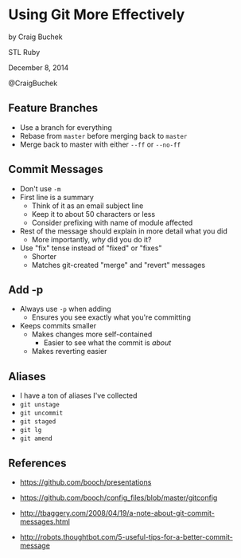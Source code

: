 Using Git More Effectively
==========================

by Craig Buchek

STL Ruby

December 8, 2014

@CraigBuchek


Feature Branches
----------------

- Use a branch for everything
- Rebase from `master` before merging back to `master`
- Merge back to master with either `--ff` or `--no-ff`


Commit Messages
---------------

- Don't use `-m`
- First line is a summary
  - Think of it as an email subject line
  - Keep it to about 50 characters or less
  - Consider prefixing with name of module affected
- Rest of the message should explain in more detail what you did
  - More importantly, *why* did you do it?
- Use "fix" tense instead of "fixed" or "fixes"
  - Shorter
  - Matches git-created "merge" and "revert" messages


Add -p
------

- Always use `-p` when adding
  - Ensures you see exactly what you're committing
- Keeps commits smaller
  - Makes changes more self-contained
    - Easier to see what the commit is _about_
  - Makes reverting easier


Aliases
-------

- I have a ton of aliases I've collected
- `git unstage`
- `git uncommit`
- `git staged`
- `git lg`
- `git amend`


References
----------

- https://github.com/booch/presentations

- https://github.com/booch/config_files/blob/master/gitconfig

- http://tbaggery.com/2008/04/19/a-note-about-git-commit-messages.html

- http://robots.thoughtbot.com/5-useful-tips-for-a-better-commit-message
